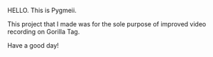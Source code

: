 HELLO.
This is Pygmeii.

This project that I made was for the sole purpose of improved video recording on Gorilla Tag.

Have a good day!
